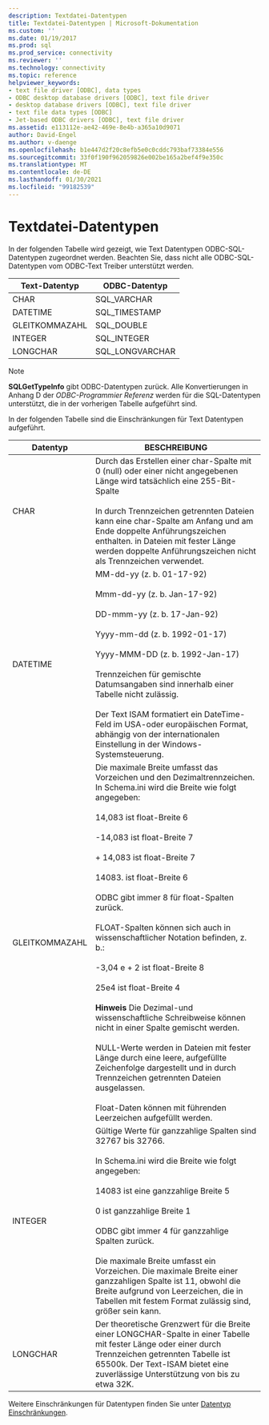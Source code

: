```yaml
---
description: Textdatei-Datentypen
title: Textdatei-Datentypen | Microsoft-Dokumentation
ms.custom: ''
ms.date: 01/19/2017
ms.prod: sql
ms.prod_service: connectivity
ms.reviewer: ''
ms.technology: connectivity
ms.topic: reference
helpviewer_keywords:
- text file driver [ODBC], data types
- ODBC desktop database drivers [ODBC], text file driver
- desktop database drivers [ODBC], text file driver
- text file data types [ODBC]
- Jet-based ODBC drivers [ODBC], text file driver
ms.assetid: e113112e-ae42-469e-8e4b-a365a10d9071
author: David-Engel
ms.author: v-daenge
ms.openlocfilehash: b1e447d2f20c8efb5e0c0cddc793baf73384e556
ms.sourcegitcommit: 33f0f190f962059826e002be165a2bef4f9e350c
ms.translationtype: MT
ms.contentlocale: de-DE
ms.lasthandoff: 01/30/2021
ms.locfileid: "99182539"
---
```

# <a name="text-file-data-types"></a>Textdatei-Datentypen
In der folgenden Tabelle wird gezeigt, wie Text Datentypen ODBC-SQL-Datentypen zugeordnet werden. Beachten Sie, dass nicht alle ODBC-SQL-Datentypen vom ODBC-Text Treiber unterstützt werden.  
  
|Text-Datentyp|ODBC-Datentyp|  
|--------------------|--------------------|  
|CHAR|SQL_VARCHAR|  
|DATETIME|SQL_TIMESTAMP|  
|GLEITKOMMAZAHL|SQL_DOUBLE|  
|INTEGER|SQL_INTEGER|  
|LONGCHAR|SQL_LONGVARCHAR|  
  
> [!NOTE]  
>  **SQLGetTypeInfo** gibt ODBC-Datentypen zurück. Alle Konvertierungen in Anhang D der *ODBC-Programmier Referenz* werden für die SQL-Datentypen unterstützt, die in der vorherigen Tabelle aufgeführt sind.  
  
 In der folgenden Tabelle sind die Einschränkungen für Text Datentypen aufgeführt.  
  
|Datentyp|BESCHREIBUNG|  
|---------------|-----------------|  
|CHAR|Durch das Erstellen einer char-Spalte mit 0 (null) oder einer nicht angegebenen Länge wird tatsächlich eine 255-Bit-Spalte<br /><br /> In durch Trennzeichen getrennten Dateien kann eine char-Spalte am Anfang und am Ende doppelte Anführungszeichen enthalten. in Dateien mit fester Länge werden doppelte Anführungszeichen nicht als Trennzeichen verwendet.|  
|DATETIME|MM-dd-yy (z. b. 01-17-92)<br /><br /> Mmm-dd-yy (z. b. Jan-17-92)<br /><br /> DD-mmm-yy (z. b. 17-Jan-92)<br /><br /> Yyyy-mm-dd (z. b. 1992-01-17)<br /><br /> Yyyy-MMM-DD (z. b. 1992-Jan-17)<br /><br /> Trennzeichen für gemischte Datumsangaben sind innerhalb einer Tabelle nicht zulässig.<br /><br /> Der Text ISAM formatiert ein DateTime-Feld im USA-oder europäischen Format, abhängig von der internationalen Einstellung in der Windows-Systemsteuerung.|  
|GLEITKOMMAZAHL|Die maximale Breite umfasst das Vorzeichen und den Dezimaltrennzeichen. In Schema.ini wird die Breite wie folgt angegeben:<br /><br /> 14,083 ist float-Breite 6<br /><br /> -14,083 ist float-Breite 7<br /><br /> + 14,083 ist float-Breite 7<br /><br /> 14083. ist float-Breite 6<br /><br /> ODBC gibt immer 8 für float-Spalten zurück.<br /><br /> FLOAT-Spalten können sich auch in wissenschaftlicher Notation befinden, z. b.:<br /><br /> -3,04 e + 2 ist float-Breite 8<br /><br /> 25e4 ist float-Breite 4<br /><br /> **Hinweis** Die Dezimal-und wissenschaftliche Schreibweise können nicht in einer Spalte gemischt werden.<br /><br /> NULL-Werte werden in Dateien mit fester Länge durch eine leere, aufgefüllte Zeichenfolge dargestellt und in durch Trennzeichen getrennten Dateien ausgelassen.<br /><br /> Float-Daten können mit führenden Leerzeichen aufgefüllt werden.|  
|INTEGER|Gültige Werte für ganzzahlige Spalten sind 32767 bis 32766.<br /><br /> In Schema.ini wird die Breite wie folgt angegeben:<br /><br /> 14083 ist eine ganzzahlige Breite 5<br /><br /> 0 ist ganzzahlige Breite 1<br /><br /> ODBC gibt immer 4 für ganzzahlige Spalten zurück.<br /><br /> Die maximale Breite umfasst ein Vorzeichen. Die maximale Breite einer ganzzahligen Spalte ist 11, obwohl die Breite aufgrund von Leerzeichen, die in Tabellen mit festem Format zulässig sind, größer sein kann.|  
|LONGCHAR|Der theoretische Grenzwert für die Breite einer LONGCHAR-Spalte in einer Tabelle mit fester Länge oder einer durch Trennzeichen getrennten Tabelle ist 65500k. Der Text-ISAM bietet eine zuverlässige Unterstützung von bis zu etwa 32K.|  
  
 Weitere Einschränkungen für Datentypen finden Sie unter [Datentyp Einschränkungen](../../odbc/microsoft/data-type-limitations.md).
